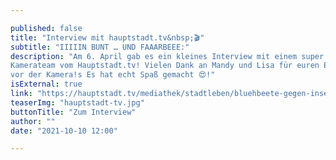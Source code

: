 ```yaml
---

published: false
title: "Interview mit hauptstadt.tv&nbsp;🎬"
subtitle: "IIIIIN BUNT … UND FAAARBEEE:"
description: "Am 6. April gab es ein kleines Interview mit einem super netten
Kamerateam vom Hauptstadt.tv! Vielen Dank an Mandy und Lisa für euren Einsatz
vor der Kamera!s Es hat echt Spaß gemacht 😍!"
isExternal: true
link: "https://hauptstadt.tv/mediathek/stadtleben/bluehbeete-gegen-insektensterben/"
teaserImg: "hauptstadt-tv.jpg"
buttonTitle: "Zum Interview"
author: ""
date: "2021-10-10 12:00"

---
```


